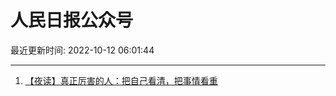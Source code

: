 # 人民日报公众号

最近更新时间: 2022-10-12 06:01:44

--- 
1. [【夜读】真正厉害的人：把自己看清，把事情看重](https://mp.weixin.qq.com/s/ii-25pMss1zesxlHEvVcRA) 
